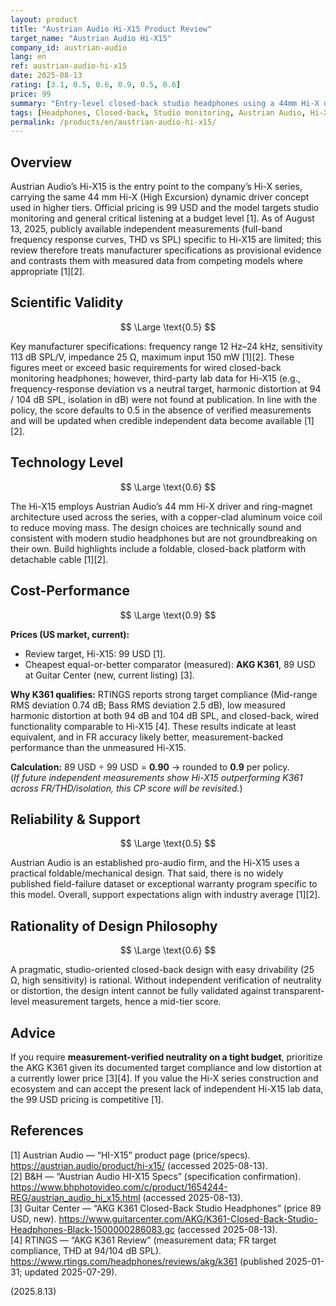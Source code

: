 ```yaml
---
layout: product
title: "Austrian Audio Hi-X15 Product Review"
target_name: "Austrian Audio Hi-X15"
company_id: austrian-audio
lang: en
ref: austrian-audio-hi-x15
date: 2025-08-13
rating: [3.1, 0.5, 0.6, 0.9, 0.5, 0.6]
price: 99
summary: "Entry-level closed-back studio headphones using a 44mm Hi-X driver. Manufacturer specs are clear, but independent third-party FR/THD data for Hi-X15 remain scarce as of the review date; cost-performance is strong at 99 USD."
tags: [Headphones, Closed-back, Studio monitoring, Austrian Audio, Hi-X]
permalink: /products/en/austrian-audio-hi-x15/
---
```


## Overview

Austrian Audio’s Hi-X15 is the entry point to the company’s Hi-X series, carrying the same 44 mm Hi-X (High Excursion) dynamic driver concept used in higher tiers. Official pricing is 99 USD and the model targets studio monitoring and general critical listening at a budget level [1]. As of August 13, 2025, publicly available independent measurements (full-band frequency response curves, THD vs SPL) specific to Hi-X15 are limited; this review therefore treats manufacturer specifications as provisional evidence and contrasts them with measured data from competing models where appropriate [1][2].

## Scientific Validity

$$ \Large \text{0.5} $$

Key manufacturer specifications: frequency range 12 Hz–24 kHz, sensitivity 113 dB SPL/V, impedance 25 Ω, maximum input 150 mW [1][2]. These figures meet or exceed basic requirements for wired closed-back monitoring headphones; however, third-party lab data for Hi-X15 (e.g., frequency-response deviation vs a neutral target, harmonic distortion at 94 / 104 dB SPL, isolation in dB) were not found at publication. In line with the policy, the score defaults to 0.5 in the absence of verified measurements and will be updated when credible independent data become available [1][2].

## Technology Level

$$ \Large \text{0.6} $$

The Hi-X15 employs Austrian Audio’s 44 mm Hi-X driver and ring-magnet architecture used across the series, with a copper-clad aluminum voice coil to reduce moving mass. The design choices are technically sound and consistent with modern studio headphones but are not groundbreaking on their own. Build highlights include a foldable, closed-back platform with detachable cable [1][2].

## Cost-Performance

$$ \Large \text{0.9} $$

**Prices (US market, current):**  
- Review target, Hi-X15: 99 USD [1].  
- Cheapest equal-or-better comparator (measured): **AKG K361**, 89 USD at Guitar Center (new, current listing) [3].

**Why K361 qualifies:** RTINGS reports strong target compliance (Mid-range RMS deviation 0.74 dB; Bass RMS deviation 2.5 dB), low measured harmonic distortion at both 94 dB and 104 dB SPL, and closed-back, wired functionality comparable to Hi-X15 [4]. These results indicate at least equivalent, and in FR accuracy likely better, measurement-backed performance than the unmeasured Hi-X15.

**Calculation:** 89 USD ÷ 99 USD = **0.90** → rounded to **0.9** per policy.  
(*If future independent measurements show Hi-X15 outperforming K361 across FR/THD/isolation, this CP score will be revisited.*)

## Reliability & Support

$$ \Large \text{0.5} $$

Austrian Audio is an established pro-audio firm, and the Hi-X15 uses a practical foldable/mechanical design. That said, there is no widely published field-failure dataset or exceptional warranty program specific to this model. Overall, support expectations align with industry average [1][2].

## Rationality of Design Philosophy

$$ \Large \text{0.6} $$

A pragmatic, studio-oriented closed-back design with easy drivability (25 Ω, high sensitivity) is rational. Without independent verification of neutrality or distortion, the design intent cannot be fully validated against transparent-level measurement targets, hence a mid-tier score.

## Advice

If you require **measurement-verified neutrality on a tight budget**, prioritize the AKG K361 given its documented target compliance and low distortion at a currently lower price [3][4]. If you value the Hi-X series construction and ecosystem and can accept the present lack of independent Hi-X15 lab data, the 99 USD pricing is competitive [1].

## References

[1] Austrian Audio — “HI-X15” product page (price/specs). https://austrian.audio/product/hi-x15/ (accessed 2025-08-13).  
[2] B&H — “Austrian Audio HI-X15 Specs” (specification confirmation). https://www.bhphotovideo.com/c/product/1654244-REG/austrian_audio_hi_x15.html (accessed 2025-08-13).  
[3] Guitar Center — “AKG K361 Closed-Back Studio Headphones” (price 89 USD, new). https://www.guitarcenter.com/AKG/K361-Closed-Back-Studio-Headphones-Black-1500000286083.gc (accessed 2025-08-13).  
[4] RTINGS — “AKG K361 Review” (measurement data; FR target compliance, THD at 94/104 dB SPL). https://www.rtings.com/headphones/reviews/akg/k361 (published 2025-01-31; updated 2025-07-29).

(2025.8.13)